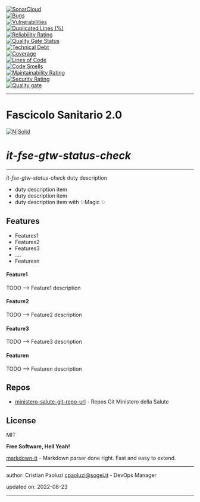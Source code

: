 [![SonarCloud](https://sonarcloud.io/images/project_badges/sonarcloud-black.svg)](https://sonarcloud.io/summary/new_code?id=it.finanze.sanita.fse2%3Agtw-status-check)
<br/>
[![Bugs](https://sonarcloud.io/api/project_badges/measure?project=it.finanze.sanita.fse2%3Agtw-status-check&metric=bugs)](https://sonarcloud.io/summary/new_code?id=it.finanze.sanita.fse2%3Agtw-status-check)
<br/>
[![Vulnerabilities](https://sonarcloud.io/api/project_badges/measure?project=it.finanze.sanita.fse2%3Agtw-status-check&metric=vulnerabilities)](https://sonarcloud.io/summary/new_code?id=it.finanze.sanita.fse2%3Agtw-status-check)
<br/>
[![Duplicated Lines (%)](https://sonarcloud.io/api/project_badges/measure?project=it.finanze.sanita.fse2%3Agtw-status-check&metric=duplicated_lines_density)](https://sonarcloud.io/summary/new_code?id=it.finanze.sanita.fse2%3Agtw-status-check)
<br/>
[![Reliability Rating](https://sonarcloud.io/api/project_badges/measure?project=it.finanze.sanita.fse2%3Agtw-status-check&metric=reliability_rating)](https://sonarcloud.io/summary/new_code?id=it.finanze.sanita.fse2%3Agtw-status-check)
<br/>
[![Quality Gate Status](https://sonarcloud.io/api/project_badges/measure?project=it.finanze.sanita.fse2%3Agtw-status-check&metric=alert_status)](https://sonarcloud.io/summary/new_code?id=it.finanze.sanita.fse2%3Agtw-status-check)
<br/>
[![Technical Debt](https://sonarcloud.io/api/project_badges/measure?project=it.finanze.sanita.fse2%3Agtw-status-check&metric=sqale_index)](https://sonarcloud.io/summary/new_code?id=it.finanze.sanita.fse2%3Agtw-status-check)
<br/>
[![Coverage](https://sonarcloud.io/api/project_badges/measure?project=it.finanze.sanita.fse2%3Agtw-status-check&metric=coverage)](https://sonarcloud.io/summary/new_code?id=it.finanze.sanita.fse2%3Agtw-status-check)
<br/>
[![Lines of Code](https://sonarcloud.io/api/project_badges/measure?project=it.finanze.sanita.fse2%3Agtw-status-check&metric=ncloc)](https://sonarcloud.io/summary/new_code?id=it.finanze.sanita.fse2%3Agtw-status-check)
<br/>
[![Code Smells](https://sonarcloud.io/api/project_badges/measure?project=it.finanze.sanita.fse2%3Agtw-status-check&metric=code_smells)](https://sonarcloud.io/summary/new_code?id=it.finanze.sanita.fse2%3Agtw-status-check)
<br/>
[![Maintainability Rating](https://sonarcloud.io/api/project_badges/measure?project=it.finanze.sanita.fse2%3Agtw-status-check&metric=sqale_rating)](https://sonarcloud.io/summary/new_code?id=it.finanze.sanita.fse2%3Agtw-status-check)
<br/>
[![Security Rating](https://sonarcloud.io/api/project_badges/measure?project=it.finanze.sanita.fse2%3Agtw-status-check&metric=security_rating)](https://sonarcloud.io/summary/new_code?id=it.finanze.sanita.fse2%3Agtw-status-check)
<br/>
[![Quality gate](https://sonarcloud.io/api/project_badges/quality_gate?project=it.finanze.sanita.fse2%3Agtw-status-check)](https://sonarcloud.io/summary/new_code?id=it.finanze.sanita.fse2%3Agtw-status-check)
<br/>

---

# Fascicolo Sanitario 2.0
[![N|Solid](https://www.sogei.it/content/dam/sogei/loghi/Sogei_logo_304.svg)](https://www.sogei.it/it/sogei-homepage.html)

# _it-fse-gtw-status-check_


---

_it-fse-gtw-status-check_ duty description
- duty description item
- duty description item
- duty description item with ✨Magic ✨

## Features
- Features1
- Features2
- Features3
- ....
- Featuresn

#### Feature1
TODO --> Feature1 description

#### Feature2
TODO --> Feature2 description

#### Feature3
TODO --> Feature3 description

#### Featuren
TODO --> Featuren description

## Repos
- [ministero-salute-git-repo-url] - Repos Git Ministero della Salute

## License

MIT

**Free Software, Hell Yeah!**

[markdown-it] - Markdown parser done right. Fast and easy to extend.

[//]: # (These are reference links used in the body of this note and get stripped out when the markdown processor does its job. There is no need to format nicely because it shouldn't be seen. Thanks SO - http://stackoverflow.com/questions/4823468/store-comments-in-markdown-syntax)
[markdown-it]: <https://github.com/markdown-it/markdown-it>
[ministero-salute-git-repo-url]: <https://github.com/ministero-salute/it-fse-gtw-status-check.git>
[Spring Boot]: <https://spring.io/projects/spring-boot>
[Maven]: <https://maven.apache.org/>

---
author: Cristian Paoluzi <cpaoluzi@sogei.it> - DevOps Manager

updated on: 2022-08-23

---